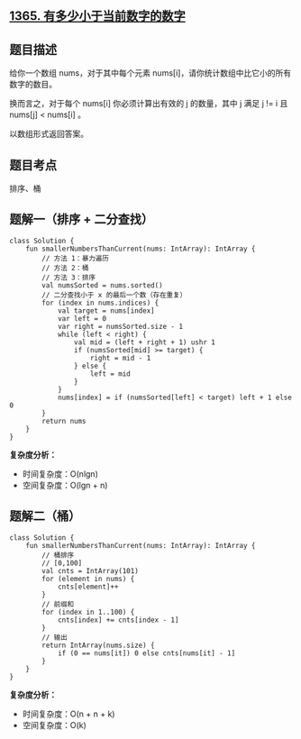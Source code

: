 ## [1365. 有多少小于当前数字的数字](https://leetcode.cn/problems/how-many-numbers-are-smaller-than-the-current-number/description/)

## 题目描述

给你一个数组 nums，对于其中每个元素 nums[i]，请你统计数组中比它小的所有数字的数目。

换而言之，对于每个 nums[i] 你必须计算出有效的 j 的数量，其中 j 满足 j != i 且 nums[j] < nums[i] 。

以数组形式返回答案。

## 题目考点

排序、桶

## 题解一（排序 + 二分查找）
 
```
class Solution {
    fun smallerNumbersThanCurrent(nums: IntArray): IntArray {
        // 方法 1：暴力遍历
        // 方法 2：桶
        // 方法 3：排序
        val numsSorted = nums.sorted()
        // 二分查找小于 x 的最后一个数（存在重复）
        for (index in nums.indices) {
            val target = nums[index]
            var left = 0
            var right = numsSorted.size - 1
            while (left < right) {
                val mid = (left + right + 1) ushr 1
                if (numsSorted[mid] >= target) {
                    right = mid - 1
                } else {
                    left = mid
                }
            }
            nums[index] = if (numsSorted[left] < target) left + 1 else 0
        }
        return nums
    }
}
```

**复杂度分析：**

- 时间复杂度：O(nlgn)
- 空间复杂度：O(lgn + n) 

## 题解二（桶）

```
class Solution {
    fun smallerNumbersThanCurrent(nums: IntArray): IntArray {
        // 桶排序
        // [0,100]
        val cnts = IntArray(101)
        for (element in nums) {
            cnts[element]++
        }
        // 前缀和
        for (index in 1..100) {
            cnts[index] += cnts[index - 1]
        }
        // 输出
        return IntArray(nums.size) {
            if (0 == nums[it]) 0 else cnts[nums[it] - 1]
        }
    }
}
```

**复杂度分析：**

- 时间复杂度：O(n + n + k)
- 空间复杂度：O(k) 

